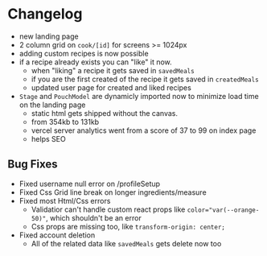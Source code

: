 # Changelog

- new landing page
- 2 column grid on `cook/[id]` for screens >= 1024px
- adding custom recipes is now possible
- if a recipe already exists you can "like" it now.
  - when "liking" a recipe it gets saved in `savedMeals`
  - if you are the first created of the recipe it gets saved in `createdMeals`
  - updated user page for created and liked recipes
- `Stage` and `PouchModel` are dynamicly imported now to minimize load time on the landing page
  - static html gets shipped without the canvas.
  - from 354kb to 131kb
  - vercel server analytics went from a score of 37 to 99 on index page
  - helps SEO

## Bug Fixes

- Fixed username null error on /profileSetup
- Fixed Css Grid line break on longer ingredients/measure
- Fixed most Html/Css errors
  - Validatior can't handle custom react props like `color="var(--orange-50)"`, which shouldn't be an error
  - Css props are missing too, like `transform-origin: center;`
- Fixed account deletion
  - All of the related data like `savedMeals` gets delete now too
